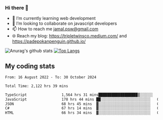 ### Hi there 👋

<!--
**padepokanpenguin/padepokanpenguin** is a ✨ _special_ ✨ repository because its `README.md` (this file) appears on your GitHub profile.
-->

- 🌱 I’m currently learning  web development
- 👯 I’m looking to collaborate on javascript developers
- 📫 How to reach me jamal.psw@gmail.com
- 🌐 Reach my blog:
   https://tripletwinsco.medium.com/ and
   https://padepokanpenguin.github.io/

![Anurag's github stats](https://github-readme-stats.vercel.app/api?username=padepokanpenguin&count_private=true&disable_animations=false&show_icons=true&theme=default)
[![Top Langs](https://github-readme-stats.vercel.app/api/top-langs/?username=padepokanpenguin&theme=default&layout=compact)](https://github.com/padepokanpenguin)

## My coding stats

<!--START_SECTION:waka-->

```txt
From: 16 August 2022 - To: 30 October 2024

Total Time: 2,122 hrs 39 mins

TypeScript                1,564 hrs 31 mins██████████████████▒░░░░░░   73.71 %
JavaScript                178 hrs 44 mins ██░░░░░░░░░░░░░░░░░░░░░░░   08.42 %
JSON                      68 hrs 45 mins  ▓░░░░░░░░░░░░░░░░░░░░░░░░   03.24 %
C#                        67 hrs 14 mins  ▓░░░░░░░░░░░░░░░░░░░░░░░░   03.17 %
HTML                      66 hrs 34 mins  ▓░░░░░░░░░░░░░░░░░░░░░░░░   03.14 %
```

<!--END_SECTION:waka-->


